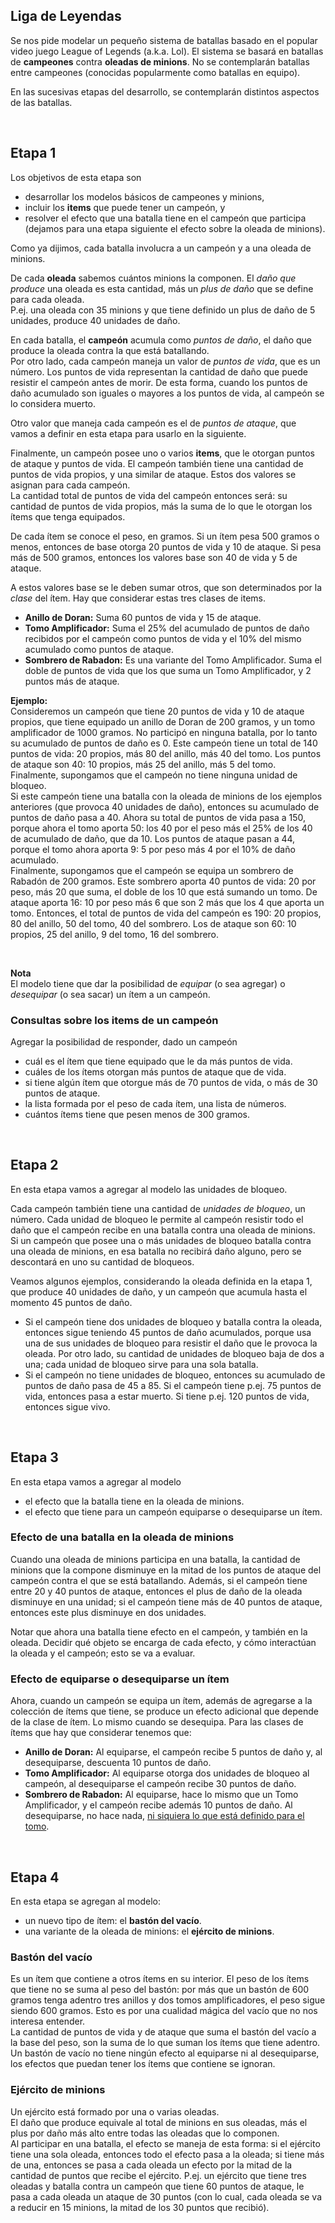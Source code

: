 Liga de Leyendas
----------------

Se nos pide modelar un pequeño sistema de batallas basado en el popular video juego League of Legends (a.k.a. Lol).
El sistema se basará en batallas de **campeones** contra **oleadas de minions**. 
No se contemplarán batallas entre campeones (conocidas popularmente como batallas en equipo).

En las sucesivas etapas del desarrollo, se contemplarán distintos aspectos de las batallas.

<br>

Etapa 1 
-------
Los objetivos de esta etapa son
- desarrollar los modelos básicos de campeones y minions, 
- incluir los **items** que puede tener un campeón, y
- resolver el efecto que una batalla tiene en el campeón que participa (dejamos para una etapa siguiente el efecto sobre la oleada de minions).

Como ya dijimos, cada batalla involucra a un campeón y a una oleada de minions.

De cada **oleada** sabemos cuántos minions la componen. El _daño que produce_ una oleada es esta cantidad, más un _plus de daño_ que se define para cada oleada.   
P.ej. una oleada con 35 minions y que tiene definido un plus de daño de 5 unidades, produce 40 unidades de daño.

En cada batalla, el **campeón** acumula como _puntos de daño_, el daño que produce la oleada contra la que está batallando.  
Por otro lado, cada campeón maneja un valor de _puntos de vida_, que es un número. 
Los puntos de vida representan la cantidad de daño que puede resistir el campeón antes de morir. 
De esta forma, cuando los puntos de daño acumulado son iguales o mayores a los puntos de vida, al campeón se lo considera muerto.

Otro valor que maneja cada campeón es el de _puntos de ataque_, que vamos a definir en esta etapa para usarlo en la siguiente.

Finalmente, un campeón posee uno o varios **items**, que le otorgan puntos de ataque y puntos de vida. El campeón también tiene una cantidad de puntos de vida propios, y una similar de ataque. Estos dos valores se asignan para cada campeón.  
La cantidad total de puntos de vida del campeón entonces será: su cantidad de puntos de vida propios, más la suma de lo que le otorgan los ítems que tenga equipados.

De cada ítem se conoce el peso, en gramos. Si un ítem pesa 500 gramos o menos, entonces de base otorga 20 puntos de vida y 10 de ataque. Si pesa más de 500 gramos, entonces los valores base son 40 de vida y 5 de ataque.

A estos valores base se le deben sumar otros, que son determinados por la _clase_ del ítem. Hay que considerar estas tres clases de items.    

* **Anillo de Doran:** Suma 60 puntos de vida y 15 de ataque. 
* **Tomo Amplificador:** Suma el 25% del acumulado de puntos de daño recibidos por el campeón como puntos de vida y el 10% del mismo acumulado como puntos de ataque. 
* **Sombrero de Rabadon:** Es una variante del Tomo Amplificador. Suma el doble de puntos de vida que los que suma un Tomo Amplificador, y 2 puntos más de ataque. 

**Ejemplo:**  
Consideremos un campeón que tiene 20 puntos de vida y 10 de ataque propios, que tiene equipado un anillo de Doran de 200 gramos, y un tomo amplificador de 1000 gramos. No participó en ninguna batalla, por lo tanto su acumulado de puntos de daño es 0.
Este campeón tiene un total de 140 puntos de vida: 20 propios, más 80 del anillo, más 40 del tomo. Los puntos de ataque son 40: 10 propios, más 25 del anillo, más 5 del tomo. 
Finalmente, supongamos que el campeón no tiene ninguna unidad de bloqueo.  
Si este campeón tiene una batalla con la oleada de minions de los ejemplos anteriores (que provoca 40 unidades de daño), entonces su acumulado de puntos de daño pasa a 40. Ahora su total de puntos de vida pasa a 150, porque ahora el tomo aporta 50: los 40 por el peso más el 25% de los 40 de acumulado de daño, que da 10. Los puntos de ataque pasan a 44, porque el tomo ahora aporta 9: 5 por peso más 4 por el 10% de daño acumulado.    
Finalmente, supongamos que el campeón se equipa un sombrero de Rabadón de 200 gramos. Este sombrero aporta 40 puntos de vida: 20 por peso, más 20 que suma, el doble de los 10 que está sumando un tomo. De ataque aporta 16: 10 por peso más 6 que son 2 más que los 4 que aporta un tomo.
Entonces, el total de puntos de vida del campeón es 190: 20 propios, 80 del anillo, 50 del tomo, 40 del sombrero. Los de ataque son 60: 10 propios, 25 del anillo, 9 del tomo, 16 del sombrero.   

<br>

**Nota**  
El modelo tiene que dar la posibilidad de _equipar_ (o sea agregar) o _desequipar_ (o sea sacar) un ítem a un campeón.

### Consultas sobre los items de un campeón

Agregar la posibilidad de responder, dado un campeón
- cuál es el ítem que tiene equipado que le da más puntos de vida.
- cuáles de los ítems otorgan más puntos de ataque que de vida.
- si tiene algún ítem que otorgue más de 70 puntos de vida, o más de 30 puntos de ataque.
- la lista formada por el peso de cada ítem, una lista de números.
- cuántos ítems tiene que pesen menos de 300 gramos.

<br>

## Etapa 2
En esta etapa vamos a agregar al modelo las unidades de bloqueo.

Cada campeón también tiene una cantidad de _unidades de bloqueo_, un número. 
Cada unidad de bloqueo le permite al campeón resistir todo el daño que el campeón recibe en una batalla contra una oleada de minions. 
Si un campeón que posee una o más unidades de bloqueo batalla contra una oleada de minions, en esa batalla no recibirá daño alguno, pero se descontará en uno su cantidad de bloqueos.

Veamos algunos ejemplos, considerando la oleada definida en la etapa 1, que produce 40 unidades de daño, y un campeón que acumula hasta el momento 45 puntos de daño.
- Si el campeón tiene dos unidades de bloqueo y batalla contra la oleada, entonces sigue teniendo 45 puntos de daño acumulados, porque usa una de sus unidades de bloqueo para resistir el daño que le provoca la oleada. Por otro lado, su cantidad de unidades de bloqueo baja de dos a una; cada unidad de bloqueo sirve para una sola batalla.
- Si el campeón no tiene unidades de bloqueo, entonces su acumulado de puntos de daño pasa de 45 a 85. Si el campeón tiene p.ej. 75 puntos de vida, entonces pasa a estar muerto. Si tiene p.ej. 120 puntos de vida, entonces sigue vivo. 

<br>

## Etapa 3
En esta etapa vamos a agregar al modelo
- el efecto que la batalla tiene en la oleada de minions.
- el efecto que tiene para un campeón equiparse o desequiparse un ítem.

### Efecto de una batalla en la oleada de minions
Cuando una oleada de minions participa en una batalla, la cantidad de minions que la compone disminuye en la mitad de los puntos de ataque del campeón contra el que se está batallando. Además, si el campeón tiene entre 20 y 40 puntos de ataque, entonces el plus de daño de la oleada disminuye en una unidad; si el campeón tiene más de 40 puntos de ataque, entonces este plus disminuye en dos unidades.

Notar que ahora una batalla tiene efecto en el campeón, y también en la oleada. Decidir qué objeto se encarga de cada efecto, y cómo interactúan la oleada y el campeón; esto se va a evaluar.

### Efecto de equiparse o desequiparse un ítem
Ahora, cuando un campeón se equipa un ítem, además de agregarse a la colección de ítems que tiene, se produce un efecto adicional que depende de la clase de ítem. Lo mismo cuando se desequipa. Para las clases de ítems que hay que considerar tenemos que:

* **Anillo de Doran:** Al equiparse, el campeón recibe 5 puntos de daño y, al desequiparse, descuenta 10 puntos de daño.
* **Tomo Amplificador:** Al equiparse otorga dos unidades de bloqueo al campeón, al desequiparse el campeón recibe 30 puntos de daño.
* **Sombrero de Rabadon:** Al equiparse, hace lo mismo que un Tomo Amplificador, y el campeón recibe además 10 puntos de daño. Al desequiparse, no hace nada, <u>ni siquiera lo que está definido para el tomo</u>.

<br> 

## Etapa 4
En esta etapa se agregan al modelo:
- un nuevo tipo de ítem: el **bastón del vacío**.
- una variante de la oleada de minions: el **ejército de minions**.

### Bastón del vacío
Es un ítem que contiene a otros ítems en su interior. El peso de los ítems que tiene no se suma al peso del bastón: por más que un bastón de 600 gramos tenga adentro tres anillos y dos tomos amplificadores, el peso sigue siendo 600 gramos. Esto es por una cualidad mágica del vacío que no nos interesa entender.  
La cantidad de puntos de vida y de ataque que suma el bastón del vacío a la base del peso, son la suma de lo que suman los ítems que tiene adentro.
Un bastón de vacío no tiene ningún efecto al equiparse ni al desequiparse, los efectos que puedan tener los ítems que contiene se ignoran.

### Ejército de minions
Un ejército está formado por una o varias oleadas.  
El daño que produce equivale al total de minions en sus oleadas, más el plus por daño más alto entre todas las oleadas que lo componen.   
Al participar en una batalla, el efecto se maneja de esta forma: si el ejército tiene una sola oleada, entonces todo el efecto pasa a la oleada; si tiene más de una, entonces se pasa a cada oleada un efecto por la mitad de la cantidad de puntos que recibe el ejército. 
P.ej. un ejército que tiene tres oleadas y batalla contra un campeón que tiene 60 puntos de ataque, le pasa a cada oleada un ataque de 30 puntos (con lo cual, cada oleada se va a reducir en 15 minions, la mitad de los 30 puntos que recibió).
 
